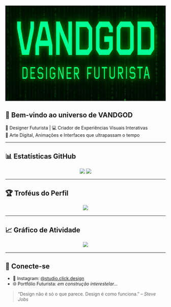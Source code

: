 <p align="center">
  <img src="./bannergithub.png" alt="Banner Vandgod - Designer Futurista" width="600" height="300" />
</p>

## 👾 Bem-vindo ao universo de VANDGOD

🎨 Designer Futurista | 💻 Criador de Experiências Visuais Interativas  
🚀 Arte Digital, Animações e Interfaces que ultrapassam o tempo

---

## 📊 Estatísticas GitHub

<div align="center">
  <img src="https://github-readme-stats.vercel.app/api?username=vandgod&show_icons=true&theme=tokyonight&count_private=true&hide=prs,issues" height="180px"/>
  <img src="https://github-readme-stats.vercel.app/api/top-langs/?username=vandgod&layout=compact&theme=tokyonight" height="180px"/>
</div>

---

## 🏆 Troféus do Perfil

<p align="center">
  <img src="https://github-profile-trophy.vercel.app/?username=vandgod&theme=radical&row=1&column=7"/>
</p>

---

## 📈 Gráfico de Atividade

<p align="center">
  <img src="https://github-readme-activity-graph.vercel.app/graph?username=vandgod&theme=tokyo-night" />
</p>

---

## 🌌 Conecte-se

- 🎥 Instagram: [@studio.click.design](https://www.instagram.com/studio.click.design/)
- 🌐 Portfólio Futurista: *em construção interestelar...*

> “Design não é só o que parece. Design é como funciona.” – *Steve Jobs*
